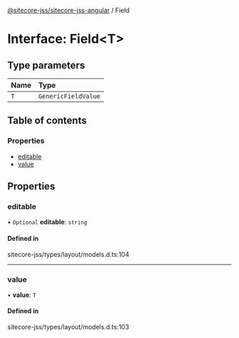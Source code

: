 [@sitecore-jss/sitecore-jss-angular](../README.md) / Field

# Interface: Field<T\>

## Type parameters

| Name | Type |
| :------ | :------ |
| `T` | `GenericFieldValue` |

## Table of contents

### Properties

- [editable](Field.md#editable)
- [value](Field.md#value)

## Properties

### editable

• `Optional` **editable**: `string`

#### Defined in

sitecore-jss/types/layout/models.d.ts:104

___

### value

• **value**: `T`

#### Defined in

sitecore-jss/types/layout/models.d.ts:103
